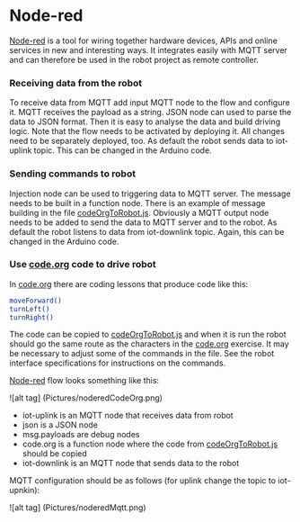 # Node-red

[Node-red] is a tool for wiring together hardware devices, APIs and online services in new and interesting ways. It integrates easily with MQTT server and can therefore be used in the robot project as remote controller.

### Receiving data from the robot
To receive data from MQTT add input MQTT node to the flow and configure it. MQTT receives the payload as a string. JSON node can used to parse the data to JSON format. Then it is easy to analyse the data and build driving logic. Note that the flow needs to be activated by deploying it. All changes need to be separately deployed, too. As default the robot sends data to iot-uplink topic. This can be changed in the Arduino code.

### Sending commands to robot
Injection node can be used to triggering data to MQTT server. The message needs to be built in a function node. There is an example of message building in the file [codeOrgToRobot.js]. Obviously a MQTT output node needs to be added to send the data to MQTT server and to the robot. As default the robot listens to data from iot-downlink topic. Again, this can be changed in the Arduino code.  

### Use [code.org] code to drive robot 

In [code.org] there are coding lessons that produce code like this:
```sh
moveForward()
turnLeft()
turnRight()
```
The code can be copied to [codeOrgToRobot.js] and when it is run the robot should go the same route as the characters in the [code.org] exercise. It may be necessary to adjust some of the commands in the file. See the robot interface specifications for instructions on the commands.

[Node-red] flow looks something like this:

![alt tag] (Pictures/noderedCodeOrg.png)

  - iot-uplink is an MQTT node that receives data from robot
  - json is a JSON node
  - msg.payloads are debug nodes
  - code.org is a function node where the code from [codeOrgToRobot.js] should be copied
  - iot-downlink is an MQTT node that sends data to the robot

MQTT configuration should be as follows (for uplink change the topic to iot-upnkin):

![alt tag] (Pictures/noderedMqtt.png)

[codeOrgToRobot.js]: <codeOrgToRobot.js> 
[Node-red]: <http://nodered.org/>
[code.org]: <http://code.org> 
